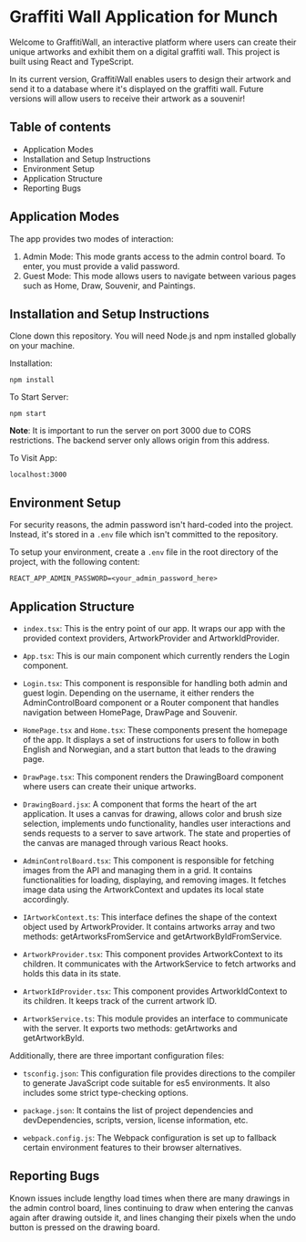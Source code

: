 # Graffiti Wall Application for Munch

Welcome to GraffitiWall, an interactive platform where users can create their unique artworks and exhibit them on a digital graffiti wall. This project is built using React and TypeScript.

In its current version, GraffitiWall enables users to design their artwork and send it to a database where it's displayed on the graffiti wall. Future versions will allow users to receive their artwork as a souvenir!

## Table of contents

- Application Modes
- Installation and Setup Instructions
- Environment Setup
- Application Structure
- Reporting Bugs

## Application Modes

The app provides two modes of interaction:

1. Admin Mode: This mode grants access to the admin control board. To enter, you must provide a valid password.
2. Guest Mode: This mode allows users to navigate between various pages such as Home, Draw, Souvenir, and Paintings.

## Installation and Setup Instructions

Clone down this repository. You will need Node.js and npm installed globally on your machine.

Installation:

```npm install```

To Start Server:

```npm start```

**Note**: It is important to run the server on port 3000 due to CORS restrictions. The backend server only allows origin from this address.

To Visit App:

```localhost:3000```

## Environment Setup

For security reasons, the admin password isn't hard-coded into the project. Instead, it's stored in a `.env` file which isn't committed to the repository.

To setup your environment, create a `.env` file in the root directory of the project, with the following content:

```REACT_APP_ADMIN_PASSWORD=<your_admin_password_here>```

## Application Structure

- `index.tsx`: This is the entry point of our app. It wraps our app with the provided context providers, ArtworkProvider and ArtworkIdProvider.

- `App.tsx`: This is our main component which currently renders the Login component.

- `Login.tsx`: This component is responsible for handling both admin and guest login. Depending on the username, it either renders the AdminControlBoard component or a Router component that handles navigation between HomePage, DrawPage and Souvenir.

- `HomePage.tsx` and `Home.tsx`: These components present the homepage of the app. It displays a set of instructions for users to follow in both English and Norwegian, and a start button that leads to the drawing page.

- `DrawPage.tsx`: This component renders the DrawingBoard component where users can create their unique artworks.

- `DrawingBoard.jsx`: A component that forms the heart of the art application. It uses a canvas for drawing, allows color and brush size selection, implements undo functionality, handles user interactions and sends requests to a server to save artwork. The state and properties of the canvas are managed through various React hooks.

- `AdminControlBoard.tsx`: This component is responsible for fetching images from the API and managing them in a grid. It contains functionalities for loading, displaying, and removing images. It fetches image data using the ArtworkContext and updates its local state accordingly.

- `IArtworkContext.ts`: This interface defines the shape of the context object used by ArtworkProvider. It contains artworks array and two methods: getArtworksFromService and getArtworkByIdFromService.

- `ArtworkProvider.tsx`: This component provides ArtworkContext to its children. It communicates with the ArtworkService to fetch artworks and holds this data in its state.

- `ArtworkIdProvider.tsx`: This component provides ArtworkIdContext to its children. It keeps track of the current artwork ID.

- `ArtworkService.ts`: This module provides an interface to communicate with the server. It exports two methods: getArtworks and getArtworkById.

Additionally, there are three important configuration files:

- `tsconfig.json`: This configuration file provides directions to the compiler to generate JavaScript code suitable for es5 environments. It also includes some strict type-checking options.

- `package.json`: It contains the list of project dependencies and devDependencies, scripts, version, license information, etc.

- `webpack.config.js`: The Webpack configuration is set up to fallback certain environment features to their browser alternatives.

## Reporting Bugs

Known issues include lengthy load times when there are many drawings in the admin control board, lines continuing to draw when entering the canvas again after drawing outside it, and lines changing their pixels when the undo button is pressed on the drawing board.